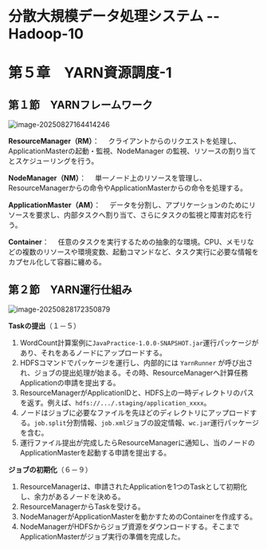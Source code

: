 # 分散大規模データ処理システム -- Hadoop-10

# 第５章　YARN資源調度-1

## 第１節　YARNフレームワーク

![image-20250827164414246](D:\OneDrive\picture\Typora\BigData\Hadoop\image-20250827164414246.png)

**ResourceManager（RM）**：
　クライアントからのリクエストを処理し、ApplicationMasterの起動・監視、NodeManager の監視、リソースの割り当てとスケジューリングを行う。

**NodeManager（NM）**：
　単一ノード上のリソースを管理し、ResourceManagerからの命令やApplicationMasterからの命令を処理する。

**ApplicationMaster（AM）**：
 　データを分割し、アプリケーションのためにリソースを要求し、内部タスクへ割り当て、さらにタスクの監視と障害対応を行う。

**Container**：
 　任意のタスクを実行するための抽象的な環境。CPU、メモリなどの複数のリソースや環境変数、起動コマンドなど、タスク実行に必要な情報をカプセル化して容器に纏める。

## 第２節　YARN運行仕組み

![image-20250828172350879](D:\OneDrive\picture\Typora\BigData\Hadoop\image-20250828172350879.png)

**Taskの提出**（１－５）

1. WordCount計算案例に`JavaPractice-1.0.0-SNAPSHOT.jar`運行パッケージがあり、それをあるノードにアップロードする。
2. HDFSコマンドでパッケージを運行し、内部的には `YarnRunner` が呼び出され、ジョブの提出処理が始まる。その時、ResourceManagerへ計算任務Applicationの申請を提出する。
3. ResourceManagerがApplicationIDと、HDFS上の一時ディレクトリのパスを返す。例えば、`hdfs://.../.staging/application_xxxx`。
4. ノードはジョブに必要なファイルを先ほどのディレクトリにアップロードする。`job.split`分割情報、`job.xml`ジョブの設定情報、`wc.jar`運行パッケージを含む。
5. 運行ファイル提出が完成したらResourceManagerに通知し、当のノードのApplicationMasterを起動する申請を提出する。

**ジョブの初期化**（６－９）

1. ResourceManagerは、申請されたApplicationを1つのTaskとして初期化し、余力があるノードを決める。
2. ResourceManagerからTaskを受ける。
3. NodeManagerがApplicationMasterを動かすためのContainerを作成する。
4. NodeManagerがHDFSからジョブ資源をダウンロードする。そこまでApplicationMasterがジョブ実行の準備を完成した。